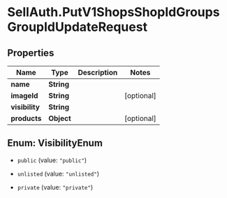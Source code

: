 # SellAuth.PutV1ShopsShopIdGroupsGroupIdUpdateRequest

## Properties

Name | Type | Description | Notes
------------ | ------------- | ------------- | -------------
**name** | **String** |  | 
**imageId** | **String** |  | [optional] 
**visibility** | **String** |  | 
**products** | **Object** |  | [optional] 



## Enum: VisibilityEnum


* `public` (value: `"public"`)

* `unlisted` (value: `"unlisted"`)

* `private` (value: `"private"`)




